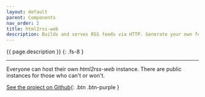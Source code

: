 ```yaml
---
layout: default
parent: Components
nav_order: 2
title: html2rss-web
description: Builds and serves RSS feeds via HTTP. Generate your own feeds or start instantly with the included configs.
---
```


{{ page.description }}
{: .fs-8 }

---

<p>
  Everyone can host their own <em>html2rss-web</em> instance.
  There are public instances for those who can't or won't.
</p>

[See the project on Github](https://github.com/gildesmarais/html2rss-web){: .btn .btn-purple }
